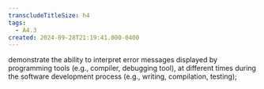 ```yaml
---
transcludeTitleSize: h4
tags:
  - A4.3
created: 2024-09-28T21:19:41.000-0400
---
```

demonstrate the ability to interpret error messages displayed by programming tools (e.g., compiler, debugging tool), at different times during the software development process (e.g., writing, compilation, testing);